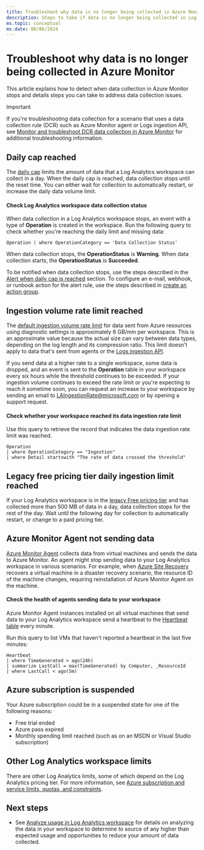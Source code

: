 ```yaml
---
title: Troubleshoot why data is no longer being collected in Azure Monitor
description: Steps to take if data is no longer being collected in Log Analytics workspace in Azure Monitor.
ms.topic: conceptual
ms.date: 08/06/2024
---
```

 
# Troubleshoot why data is no longer being collected in Azure Monitor
This article explains how to detect when data collection in Azure Monitor stops and details steps you can take to address data collection issues.

> [!IMPORTANT]
> If you're troubleshooting data collection for a scenario that uses a data collection rule (DCR) such as Azure Monitor agent or Logs ingestion API, see [Monitor and troubleshoot DCR data collection in Azure Monitor](../essentials/data-collection-monitor.md) for additional troubleshooting information.

## Daily cap reached

The [daily cap](daily-cap.md) limits the amount of data that a Log Analytics workspace can collect in a day. When the daily cap is reached, data collection stops until the reset time. You can either wait for collection to automatically restart, or increase the daily data volume limit.

#### Check Log Analytics workspace data collection status

When data collection in a Log Analytics workspace stops, an event with a type of **Operation** is created in the workspace. Run the following query to check whether you're reaching the daily limit and missing data: 

```kusto
Operation | where OperationCategory == 'Data Collection Status'
```

When data collection stops, the **OperationStatus** is **Warning**. When data collection starts, the **OperationStatus** is **Succeeded**.

To be notified when data collection stops, use the steps described in the [Alert when daily cap is reached](daily-cap.md#alert-when-daily-cap-is-reached) section. To configure an e-mail, webhook, or runbook action for the alert rule, use the steps described in [create an action group](../alerts/action-groups.md). 

## Ingestion volume rate limit reached
The [default ingestion volume rate limit](../service-limits.md#log-analytics-workspaces) for data sent from Azure resources using diagnostic settings is approximately 6 GB/min per workspace. This is an approximate value because the actual size can vary between data types, depending on the log length and its compression ratio. This limit doesn't apply to data that's sent from agents or the [Logs ingestion API](logs-ingestion-api-overview.md). 

If you send data at a higher rate to a single workspace, some data is dropped, and an event is sent to the **Operation** table in your workspace every six hours while the threshold continues to be exceeded. If your ingestion volume continues to exceed the rate limit or you're expecting to reach it sometime soon, you can request an increase to your workspace by sending an email to LAIngestionRate@microsoft.com or by opening a support request. 

#### Check whether your workspace reached its data ingestion rate limit

Use this query to retrieve the record that indicates the data ingestion rate limit was reached.

```kusto
Operation 
| where OperationCategory == "Ingestion" 
| where Detail startswith "The rate of data crossed the threshold"
```
## Legacy free pricing tier daily ingestion limit reached 
If your Log Analytics workspace is in the [legacy Free pricing tier](cost-logs.md#legacy-pricing-tiers) and has collected more than 500 MB of data in a day, data collection stops for the rest of the day. Wait until the following day for collection to automatically restart, or change to a paid pricing tier.

## Azure Monitor Agent not sending data

[Azure Monitor Agent](../agents/azure-monitor-agent-overview.md) collects data from virtual machines and sends the data to Azure Monitor. An agent might stop sending data to your Log Analytics workspace in various scenarios. For example, when [Azure Site Recovery](/azure/site-recovery/site-recovery-overview) recovers a virtual machine in a disaster recovery scenario, the resource ID of the machine changes, requiring reinstallation of Azure Monitor Agent on the machine.

#### Check the health of agents sending data to your workspace

Azure Monitor Agent instances installed on all virtual machines that send data to your Log Analytics workspace send a heartbeat to the [Heartbeat table](/azure/azure-monitor/reference/tables/heartbeat) every minute.

Run this query to list VMs that haven't reported a heartbeat in the last five minutes:

```kusto
Heartbeat 
| where TimeGenerated > ago(24h)
| summarize LastCall = max(TimeGenerated) by Computer, _ResourceId
| where LastCall < ago(5m)
```

## Azure subscription is suspended 
Your Azure subscription could be in a suspended state for one of the following reasons:

- Free trial ended
- Azure pass expired
- Monthly spending limit reached (such as on an MSDN or Visual Studio subscription)

## Other Log Analytics workspace limits

There are other Log Analytics limits, some of which depend on the Log Analytics pricing tier. For more information, see [Azure subscription and service limits, quotas, and constraints](../service-limits.md#log-analytics-workspaces).


## Next steps

- See [Analyze usage in Log Analytics workspace](../logs/analyze-usage.md) for details on analyzing the data in your workspace to determine to source of any higher than expected usage and opportunities to reduce your amount of data collected.
